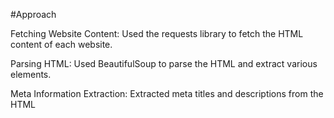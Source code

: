 #Approach

Fetching Website Content: Used the requests library to fetch the HTML content of each website.

Parsing HTML: Used BeautifulSoup to parse the HTML and extract various elements.

Meta Information Extraction: Extracted meta titles and descriptions from the HTML <title> and <meta> tags.

Social Media Links Extraction: Identified and extracted social media links while ignoring certain patterns 
using regex.

Technology Stack Detection: Checked for the presence of specific JavaScript libraries and CMS indicators.

Payment Gateways Detection: Searched for mentions of known payment gateways in the website content.

Language Detection: Extracted the language attribute from the <html> tag.

Website Categorization: Used keyword matching in the meta description and body text to categorize the website.

Database Storage: Used mysql-connector-python to insert the extracted data into a MySQL database.

#Challenges

Variety of Link Formats: Social media links can appear in various formats, such as full URLs (https://www.instagram.com/username), relative URLs (/username), or even encoded URLs (/redirect?url=https%3A%2F%2Fwww.instagram.com%2Fusername). Handling these different formats robustly requires preprocessing and sometimes decoding of URLs.

Detection and Avoidance of Non-Social Links: Not all URLs containing social media domain names are direct links to social media profiles. Some may be internal links, redirects, or other unrelated content. It’s crucial to filter out such links to ensure only relevant social media profiles are extracted.

Handling Different URL Formats: Ensuring URLs are properly formatted before processing.
Regex Complexity: Crafting regex patterns to accurately identify and ignore specific social media links.


Dynamic Content: Some websites rely heavily on JavaScript to render content, which was not fetched by the requests library.

Data Consistency: Ensuring the extracted data is consistent and correctly formatted before insertion into the database.

Retrieving Social Links from the Same URL: Encountered difficulties in retrieving social media links when multiple links from the same social media platform were present on the same URL. This required handling duplicate detection and ensuring only unique links were stored.

Matching Words: Encountered errors in matching words for categories and technologies due to variations in wording and context.
